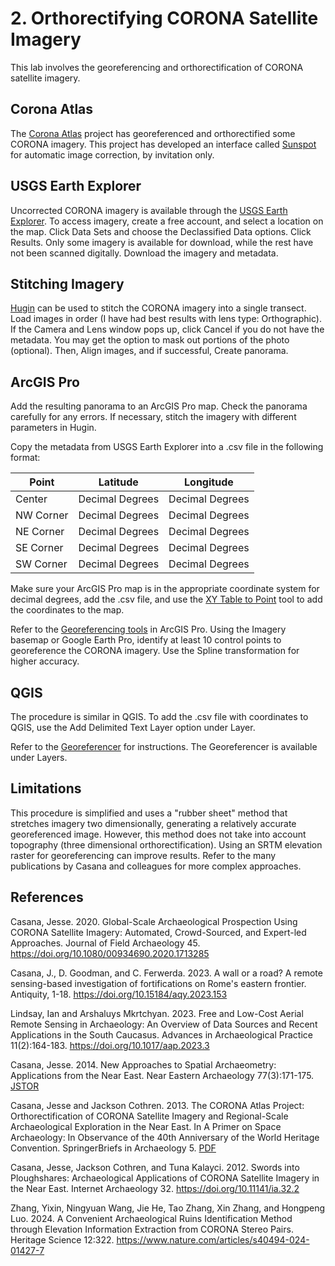 # 2. Orthorectifying CORONA Satellite Imagery

This lab involves the georeferencing and orthorectification of CORONA satellite imagery.

## Corona Atlas

The [Corona Atlas](https://corona.cast.uark.edu/) project has georeferenced and orthorectified some CORONA imagery. This project has developed an interface called [Sunspot](https://sunspot.cast.uark.edu/home/login) for automatic image correction, by invitation only.

## USGS Earth Explorer

Uncorrected CORONA imagery is available through the [USGS Earth Explorer](https://earthexplorer.usgs.gov/). To access imagery, create a free account, and select a location on the map. Click Data Sets and choose the Declassified Data options. Click Results. Only some imagery is available for download, while the rest have not been scanned digitally. Download the imagery and metadata.

## Stitching Imagery

[Hugin](https://hugin.sourceforge.io/) can be used to stitch the CORONA imagery into a single transect. Load images in order (I have had best results with lens type: Orthographic). If the Camera and Lens window pops up, click Cancel if you do not have the metadata. You may get the option to mask out portions of the photo (optional). Then, Align images, and if successful, Create panorama.

## ArcGIS Pro

Add the resulting panorama to an ArcGIS Pro map. Check the panorama carefully for any errors. If necessary, stitch the imagery with different parameters in Hugin.

Copy the metadata from USGS Earth Explorer into a .csv file in the following format:

| Point     | Latitude        | Longitude       |
| ---       | ---             | ---             |
| Center    | Decimal Degrees | Decimal Degrees |
| NW Corner | Decimal Degrees | Decimal Degrees |
| NE Corner | Decimal Degrees | Decimal Degrees |
| SE Corner | Decimal Degrees | Decimal Degrees |
| SW Corner | Decimal Degrees | Decimal Degrees |

Make sure your ArcGIS Pro map is in the appropriate coordinate system for decimal degrees, add the .csv file, and use the [XY Table to Point](https://pro.arcgis.com/en/pro-app/latest/tool-reference/data-management/xy-table-to-point.htm) tool to add the coordinates to the map.

Refer to the [Georeferencing tools](https://pro.arcgis.com/en/pro-app/latest/help/data/imagery/georeferencing-tools.htm) in ArcGIS Pro. Using the Imagery basemap or Google Earth Pro, identify at least 10 control points to georeference the CORONA imagery. Use the Spline transformation for higher accuracy.

## QGIS

The procedure is similar in QGIS. To add the .csv file with coordinates to QGIS, use the Add Delimited Text Layer option under Layer.

Refer to the [Georeferencer](https://docs.qgis.org/3.34/en/docs/user_manual/working_with_raster/georeferencer.html) for instructions. The Georeferencer is available under Layers.

## Limitations

This procedure is simplified and uses a "rubber sheet" method that stretches imagery two dimensionally, generating a relatively accurate georeferenced image. However, this method does not take into account topography (three dimensional orthorectification). Using an SRTM elevation raster for georeferencing can improve results. Refer to the many publications by Casana and colleagues for more complex approaches.

## References

Casana, Jesse. 2020. Global-Scale Archaeological Prospection Using CORONA Satellite
Imagery: Automated, Crowd-Sourced, and Expert-led Approaches. Journal of Field
Archaeology 45. <https://doi.org/10.1080/00934690.2020.1713285>

Casana, J., D. Goodman, and C. Ferwerda. 2023. A wall or a road? A remote sensing-based 
investigation of fortifications on Rome's eastern frontier. Antiquity, 1-18. 
<https://doi.org/10.15184/aqy.2023.153>

Lindsay, Ian and Arshaluys Mkrtchyan. 2023. Free and Low-Cost Aerial Remote Sensing in
Archaeology: An Overview of Data Sources and Recent Applications in the South Caucasus.
Advances in Archaeological Practice 11(2):164-183. <https://doi.org/10.1017/aap.2023.3>

Casana, Jesse. 2014. New Approaches to Spatial Archaeometry: Applications from the Near
East. Near Eastern Archaeology 77(3):171-175. [JSTOR](https://www.jstor.org/stable/10.5615/neareastarch.77.3.0171)

Casana, Jesse and Jackson Cothren. 2013. The CORONA Atlas Project: Orthorectification of
CORONA Satellite Imagery and Regional-Scale Archaeological Exploration in the Near East.
In A Primer on Space Archaeology: In Observance of the 40th Anniversary of the World
Heritage Convention. SpringerBriefs in Archaeology 5. [PDF](https://www.academia.edu/4405141/The_CORONA_Atlas_Project_Orthorectification_of_CORONA_Satellite_Imagery_and_Regional_Scale_Archaeological_Exploration_in_the_Near_East)

Casana, Jesse, Jackson Cothren, and Tuna Kalayci. 2012. Swords into Ploughshares: 
Archaeological Applications of CORONA Satellite Imagery in the Near East. 
Internet Archaeology 32. <https://doi.org/10.11141/ia.32.2>

Zhang, Yixin, Ningyuan Wang, Jie He, Tao Zhang, Xin Zhang, and Hongpeng Luo. 2024. A Convenient Archaeological Ruins Identification Method through Elevation Information Extraction from CORONA Stereo Pairs. 
Heritage Science 12:322. <https://www.nature.com/articles/s40494-024-01427-7>